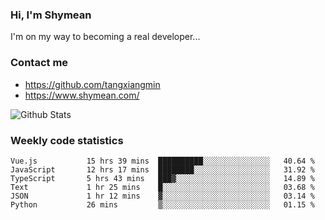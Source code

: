 ### Hi, I'm Shymean

I'm on my way to becoming a real developer...

### Contact me

- <https://github.com/tangxiangmin>
- <https://www.shymean.com/>

![Github Stats](https://github-readme-stats.vercel.app/api?username=tangxiangmin&show_icons=true&theme=dark)


###  Weekly code statistics

<!--START_SECTION:waka-->

```text
Vue.js           15 hrs 39 mins  ██████████░░░░░░░░░░░░░░░   40.64 %
JavaScript       12 hrs 17 mins  ████████░░░░░░░░░░░░░░░░░   31.92 %
TypeScript       5 hrs 43 mins   ███▓░░░░░░░░░░░░░░░░░░░░░   14.89 %
Text             1 hr 25 mins    █░░░░░░░░░░░░░░░░░░░░░░░░   03.68 %
JSON             1 hr 12 mins    ▓░░░░░░░░░░░░░░░░░░░░░░░░   03.14 %
Python           26 mins         ▒░░░░░░░░░░░░░░░░░░░░░░░░   01.15 %
```

<!--END_SECTION:waka-->